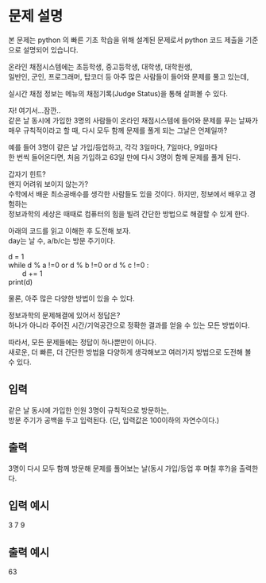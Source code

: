# 문제 설명

본 문제는 python 의 빠른 기초 학습을 위해 설계된 문제로서 python 코드 제출을 기준으로 설명되어 있습니다.

온라인 채점시스템에는 초등학생, 중고등학생, 대학생, 대학원생,  
일반인, 군인, 프로그래머, 탑코더 등 아주 많은 사람들이 들어와 문제를 풀고 있는데,

실시간 채점 정보는 메뉴의 채점기록(Judge Status)을 통해 살펴볼 수 있다.

자! 여기서...잠깐..  
같은 날 동시에 가입한 3명의 사람들이 온라인 채점시스템에 들어와 문제를 푸는 날짜가  
매우 규칙적이라고 할 때, 다시 모두 함께 문제를 풀게 되는 그날은 언제일까?

예를 들어 3명이 같은 날 가입/등업하고, 각각 3일마다, 7일마다, 9일마다  
한 번씩 들어온다면, 처음 가입하고 63일 만에 다시 3명이 함께 문제를 풀게 된다.

갑자기 힌트?  
왠지 어려워 보이지 않는가?  
수학에서 배운 최소공배수를 생각한 사람들도 있을 것이다. 하지만, 정보에서 배우고 경험하는  
정보과학의 세상은 때때로 컴퓨터의 힘을 빌려 간단한 방법으로 해결할 수 있게 한다.

아래의 코드를 읽고 이해한 후 도전해 보자.  
day는 날 수, a/b/c는 방문 주기이다.

d = 1  
while d % a !=0 or d % b !=0 or d % c !=0 :  
  d += 1  
print(d)

물론, 아주 많은 다양한 방법이 있을 수 있다.

정보과학의 문제해결에 있어서 정답은?  
하나가 아니라 주어진 시간/기억공간으로 정확한 결과를 얻을 수 있는 모든 방법이다.

따라서, 모든 문제들에는 정답이 하나뿐만이 아니다.  
새로운, 더 빠른, 더 간단한 방법을 다양하게 생각해보고 여러가지 방법으로 도전해 볼 수 있다.

## 입력

같은 날 동시에 가입한 인원 3명이 규칙적으로 방문하는,  
방문 주기가 공백을 두고 입력된다. (단, 입력값은 100이하의 자연수이다.)

## 출력

3명이 다시 모두 함께 방문해 문제를 풀어보는 날(동시 가입/등업 후 며칠 후?)을 출력한다.

## 입력 예시

3 7 9

## 출력 예시

63
